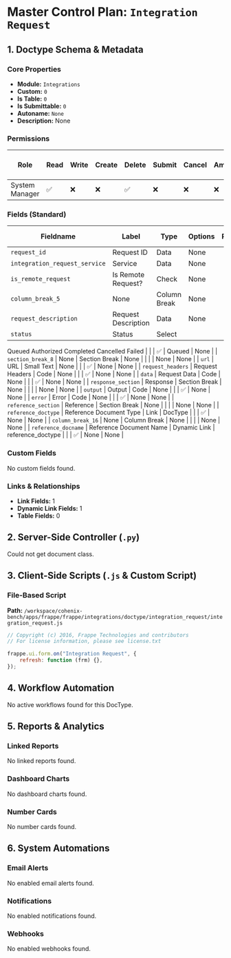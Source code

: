 # Master Control Plan: `Integration Request`

## 1. Doctype Schema & Metadata

### Core Properties
- **Module:** `Integrations`
- **Custom:** `0`
- **Is Table:** `0`
- **Is Submittable:** `0`
- **Autoname:** `None`
- **Description:** None

### Permissions
| Role | Read | Write | Create | Delete | Submit | Cancel | Amend | Report | Import | Export | Print | Email | Share | Set User Perms |
|---|---|---|---|---|---|---|---|---|---|---|---|---|---|---|
| System Manager | ✅ | ❌ | ❌ | ✅ | ❌ | ❌ | ❌ | ✅ | ❌ | ✅ | ✅ | ✅ | ✅ | ❌ |


### Fields (Standard)
| Fieldname | Label | Type | Options | Required | Hidden | Read Only | Default | Description |
|---|---|---|---|---|---|---|---|---|
| `request_id` | Request ID | Data | None |  |  | ✅ | None | None |
| `integration_request_service` | Service | Data | None |  |  | ✅ | None | None |
| `is_remote_request` | Is Remote Request? | Check | None |  |  | ✅ | 0 | None |
| `column_break_5` | None | Column Break | None |  |  |  | None | None |
| `request_description` | Request Description | Data | None |  |  | ✅ | None | None |
| `status` | Status | Select | 
Queued
Authorized
Completed
Cancelled
Failed |  |  | ✅ | Queued | None |
| `section_break_8` | None | Section Break | None |  |  |  | None | None |
| `url` | URL | Small Text | None |  |  | ✅ | None | None |
| `request_headers` | Request Headers | Code | None |  |  | ✅ | None | None |
| `data` | Request Data | Code | None |  |  | ✅ | None | None |
| `response_section` | Response | Section Break | None |  |  |  | None | None |
| `output` | Output | Code | None |  |  | ✅ | None | None |
| `error` | Error | Code | None |  |  | ✅ | None | None |
| `reference_section` | Reference | Section Break | None |  |  |  | None | None |
| `reference_doctype` | Reference Document Type | Link | DocType |  |  | ✅ | None | None |
| `column_break_16` | None | Column Break | None |  |  |  | None | None |
| `reference_docname` | Reference Document Name | Dynamic Link | reference_doctype |  |  | ✅ | None | None |


### Custom Fields
No custom fields found.


### Links & Relationships
- **Link Fields:** 1
- **Dynamic Link Fields:** 1
- **Table Fields:** 0

## 2. Server-Side Controller (`.py`)
Could not get document class.


## 3. Client-Side Scripts (`.js` & Custom Script)
### File-Based Script
**Path:** `/workspace/cohenix-bench/apps/frappe/frappe/integrations/doctype/integration_request/integration_request.js`
```javascript
// Copyright (c) 2016, Frappe Technologies and contributors
// For license information, please see license.txt

frappe.ui.form.on("Integration Request", {
	refresh: function (frm) {},
});

```




## 4. Workflow Automation
No active workflows found for this DocType.


## 5. Reports & Analytics
### Linked Reports
No linked reports found.


### Dashboard Charts
No dashboard charts found.


### Number Cards
No number cards found.


## 6. System Automations
### Email Alerts
No enabled email alerts found.


### Notifications
No enabled notifications found.


### Webhooks
No enabled webhooks found.
